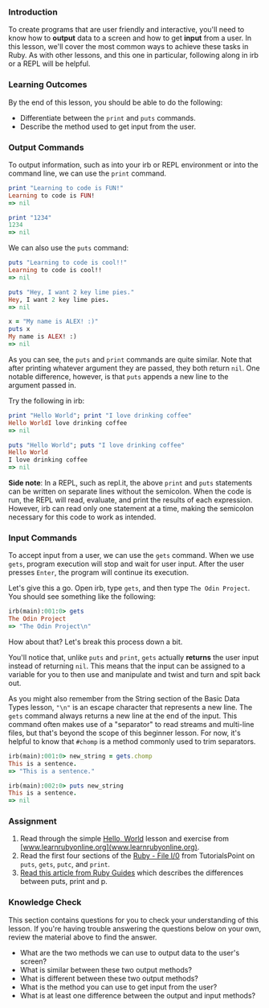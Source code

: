 ### Introduction
To create programs that are user friendly and interactive, you'll need to know how to **output** data to a screen and how to get **input** from a user. In this lesson, we'll cover the most common ways to achieve these tasks in Ruby. As with other lessons, and this one in particular, following along in irb or a REPL will be helpful.

### Learning Outcomes
By the end of this lesson, you should be able to do the following:

 - Differentiate between the `print` and `puts` commands.
 - Describe the method used to get input from the user.

### Output Commands
To output information, such as into your irb or REPL environment or into the command line, we can use the `print` command.

~~~ruby
print "Learning to code is FUN!"
Learning to code is FUN!
=> nil

print "1234"
1234
=> nil
~~~

We can also use the `puts` command:
~~~ruby
puts "Learning to code is cool!!"
Learning to code is cool!!
=> nil

puts "Hey, I want 2 key lime pies."
Hey, I want 2 key lime pies.
=> nil

x = "My name is ALEX! :)"
puts x
My name is ALEX! :)
=> nil
~~~

As you can see, the `puts` and `print` commands are quite similar. Note that after printing whatever argument they are passed, they both return `nil`. One notable difference, however, is that `puts` appends a new line to the argument passed in.

Try the following in irb:

~~~ruby
print "Hello World"; print "I love drinking coffee"
Hello WorldI love drinking coffee
=> nil

puts "Hello World"; puts "I love drinking coffee"
Hello World
I love drinking coffee
=> nil
~~~

**Side note**: In a REPL, such as repl.it, the above `print` and `puts` statements can be written on separate lines without the semicolon. When the code is run, the REPL will read, evaluate, and print the results of each expression. However, irb can read only one statement at a time, making the semicolon necessary for this code to work as intended.

### Input Commands
To accept input from a user, we can use the `gets` command. When we use `gets`, program execution will stop and wait for user input. After the user presses `Enter`, the program will continue its execution.

Let's give this a go. Open irb, type `gets`, and then type `The Odin Project`. You should see something like the following:

~~~ruby
irb(main):001:0> gets
The Odin Project
=> "The Odin Project\n"
~~~

How about that? Let's break this process down a bit.

You'll notice that, unlike `puts` and `print`, `gets` actually **returns** the user input instead of returning `nil`. This means that the input can be assigned to a variable for you to then use and manipulate and twist and turn and spit back out.

As you might also remember from the String section of the Basic Data Types lesson, `"\n"` is an escape character that represents a new line. The `gets` command always returns a new line at the end of the input. This command often makes use of a "separator" to read streams and multi-line files, but that's beyond the scope of this beginner lesson. For now, it's helpful to know that `#chomp` is a method commonly used to trim separators.

~~~ruby
irb(main):001:0> new_string = gets.chomp
This is a sentence.
=> "This is a sentence."

irb(main):002:0> puts new_string
This is a sentence.
=> nil
~~~

### Assignment
<div class="lesson-content__panel" markdown="1">

1. Read through the simple [Hello, World](https://www.learnrubyonline.org/en/Hello%2C_World%21) lesson and exercise from [www.learnrubyonline.org](www.learnrubyonline.org).
2. Read the first four sections of the [Ruby - File I/0](https://www.tutorialspoint.com/ruby/ruby_input_output.htm) from TutorialsPoint on `puts`, `gets`, `putc`, and `print`.
3. [Read this article from Ruby Guides](https://www.rubyguides.com/2018/10/puts-vs-print/) which describes the differences between puts, print and p.
</div>

### Knowledge Check
This section contains questions for you to check your understanding of this lesson. If you're having trouble answering the questions below on your own, review the material above to find the answer.

* What are the two methods we can use to output data to the user's screen?
* What is similar between these two output methods?
* What is different between these two output methods?
* What is the method you can use to get input from the user?
* What is at least one difference between the output and input methods?
